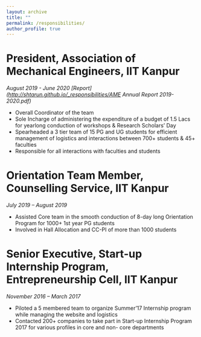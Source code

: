```yaml
---
layout: archive
title: ""
permalink: /responsibilities/
author_profile: true
---
```


President, Association of Mechanical Engineers, IIT Kanpur
======
*August 2019 - June 2020*  *[Report](http://shtarun.github.io/_responsibilities/AME Annual Report 2019-2020.pdf)*
* Overall Coordinator of the team
* Sole Incharge of administering the expenditure of a budget of 1.5 Lacs for yearlong conduction of workshops & Research Scholars’ Day
* Spearheaded a 3 tier team of 15 PG and UG students for efficient management of logistics and interactions between 700+ students & 45+ faculties
* Responsible for all interactions with faculties and students
  
  
  
Orientation Team Member, Counselling Service, IIT Kanpur
======
*July 2019 – August 2019*
* Assisted Core team in the smooth conduction of 8-day long Orientation Program for 1000+ 1st  year PG students
* Involved in Hall Allocation and CC-PI of more than 1000 students

Senior Executive, Start-up Internship Program, Entrepreneurship Cell, IIT Kanpur
======
*November 2016 – March 2017*
* Piloted a 5 membered team to organize Summer’17 Internship program while managing the website and logistics
* Contacted 200+ companies to take part in Start-up Internship Program 2017 for various profiles in core and non- core departments



<!--
{% include base_path %}

{% for post in site.responsibilities reversed %}
  {% include archive-single.html %}
{% endfor %} -->
